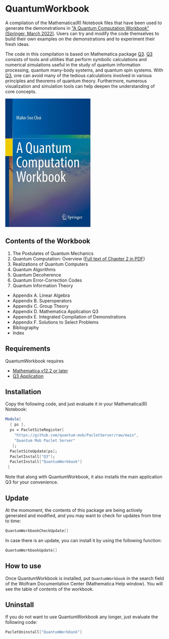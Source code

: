 # QuantumWorkbook

A compilation of the Mathematica(R) Notebook files that have been used to generate the demonstrations in ["A Quantum Computation Workbook" (Springer, March 2022)](https://link.springer.com/book/9783030912130). Users can try and modify the code themselves to build their own examples on the demonstrations and to experiment their fresh ideas.

The code in this compilation is based on Mathematica package [Q3](https://github.com/quantum-mob/Q3). [Q3](https://github.com/quantum-mob/Q3) consists of tools and utilities that perform symbolic calculations and numerical simulations useful in the study of quantum information processing, quantum many-body systems, and quantum spin systems. With [Q3](https://github.com/quantum-mob/Q3), one can avoid many of the tedious calculations involved in various principles and theorems of quantum theory. Furthermore, numerous visualization and simulation tools can help deepen the understanding of core concepts.

![Quantum Workbook Cover](Samples/BookCover.jpg?raw=true)


## Contents of the Workbook

1. The Postulates of Quantum Mechanics
2. Quantum Computation: Overview ([Full text of Chapter 2 in PDF](./Samples/Chapter2.pdf))
3. Realizations of Quantum Computers
4. Quantum Algorithms
5. Quantum Decoherence
6. Quantum Error-Correction Codes
7. Quantum Information Theory
- Appendix A. Linear Algebra
- Appendix B. Superoperators
- Appendix C. Group Theory
- Appendix D. Mathematica Application Q3
- Appendix E. Integrated Compilation of Demonstrations
- Appendix F. Solutions to Select Problems
- Bibliography
- Index

## Requirements

QuantumWorkbook requires

* [Mathematica v12.2 or later](https://www.wolfram.com/mathematica)
* [Q3 Application](https://github.com/quantum-mob/Q3)

## Installation

Copy the following code, and just evaluate it in your Mathematica(R) Notebook:

```Mathematica
Module[
  { ps },
  ps = PacletSiteRegister[
    "https://github.com/quantum-mob/PacletServer/raw/main",
    "Quantum Mob Paclet Server"
   ];
  PacletSiteUpdate[ps];
  PacletInstall["Q3"];
  PacletInstall["QuantumWorkbook"]
 ]
```

Note that along with QuantumWorkbook, it also installs the main application Q3 for your convenience.


## Update

At the momoment, the contents of this package are being actively generated and modified, and you may want to check for updates from time to time:

```Mathematica
QuantumWorkbookCheckUpdate[]
```

In case there is an update, you can install it by using the following function:

```Mathematica
QuantumWorkbookUpdate[]
```

## How to use

Once QuantumWorkbook is installed, put `QuantumWorkbook` in the search field of the Wolfram Documentation Center (Mathematica Help window). You will see the table of contents of the workbook.

## Uninstall

If you do not want to use QuantumWorkbook any longer, just evaluate the following code:

```Mathematica
PacletUninstall["QuantumWorkbook"]
```
